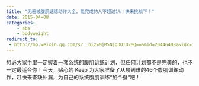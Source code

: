 ```yaml
---
title: "无器械腹肌速练动作大全，能完成的人不超过1%！快来挑战下！"
date: 2015-04-08
categories:
    - abs
    - bodyweight
redirect_to:
 - http://mp.weixin.qq.com/s?__biz=MjM5Njg3OTU2MQ==&mid=204464082&idx=1&sn=316bf51d7c61ce762a1a88f951f1de56&scene=1&key=b2574200810f04e8e310bb15da3f8a14734470e9f130254bb8ffd8fee858bb9c040ff37538bc8841f17d4c38513cb2a9&ascene=0&uin=NTI1OTI4MDU1&devicetype=iMac+MacBookPro5%2C5+OSX+OSX+10.10.2+build(14C1514)&version=11020012&pass_ticket=17gckPxhQpsXqI01BOL4B6RQZU4AQ9iqBLOWluM1ttFpYwSQds0k%2FxMjVrg2iuJ%2B
---
```


想必大家手里一定握着一套系统的腹肌训练计划，但任何计划都不是完美的，也不一定最适合你！今天，贴心的 Keep 为大家准备了从易到难的46个腹肌训练动作，赶快来查缺补漏，为自己的系统腹肌训练“加个餐”吧！
